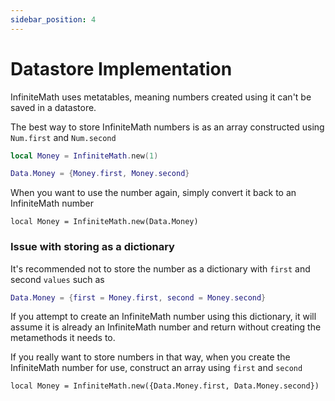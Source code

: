 ```yaml
---
sidebar_position: 4
---
```


# Datastore Implementation

InfiniteMath uses metatables, meaning numbers created using it can't be saved in a datastore. 

The best way to store InfiniteMath numbers is as an array constructed using `Num.first` and `Num.second`
```lua
local Money = InfiniteMath.new(1)

Data.Money = {Money.first, Money.second}
```

When you want to use the number again, simply convert it back to an InfiniteMath number
```
local Money = InfiniteMath.new(Data.Money)
```

### Issue with storing as a dictionary

It's recommended not to store the number as a dictionary with `first` and second `values` such as
```lua
Data.Money = {first = Money.first, second = Money.second}
```
If you attempt to create an InfiniteMath number using this dictionary, it will assume it is already an InfiniteMath number and return without creating the metamethods it needs to.

If you really want to store numbers in that way, when you create the InfiniteMath number for use, construct an array using `first` and `second`
```
local Money = InfiniteMath.new({Data.Money.first, Data.Money.second})
```

